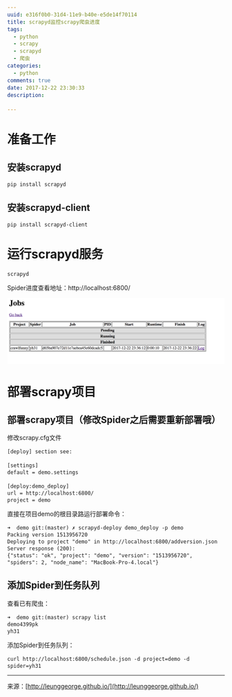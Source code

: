 ```yaml
---
uuid: e316f0b0-31d4-11e9-b40e-e5de14f70114
title: scrapyd监控scrapy爬虫进度
tags:
  - python
  - scrapy
  - scrapyd
  - 爬虫
categories:
  - python
comments: true
date: 2017-12-22 23:30:33
description:

---
```

# 准备工作
## 安装scrapyd
```
pip install scrapyd
```

## 安装scrapyd-client
```
pip install scrapyd-client
```


# 运行scrapyd服务

```
scrapyd
```

Spider进度查看地址：http://localhost:6800/

<!--more-->

![20190905235045.png](images/20190905235045.png)

# 部署scrapy项目
## 部署scrapy项目（修改Spider之后需要重新部署哦）
修改scrapy.cfg文件

``` 
[deploy] section see:

[settings]
default = demo.settings

[deploy:demo_deploy]
url = http://localhost:6800/
project = demo

```

直接在项目demo的根目录路运行部署命令：

```
➜  demo git:(master) ✗ scrapyd-deploy demo_deploy -p demo
Packing version 1513956720
Deploying to project "demo" in http://localhost:6800/addversion.json
Server response (200):
{"status": "ok", "project": "demo", "version": "1513956720", "spiders": 2, "node_name": "MacBook-Pro-4.local"}
```


## 添加Spider到任务队列

查看已有爬虫：

```
➜  demo git:(master) scrapy list
demo4399pk
yh31
```

添加Spider到任务队列：

```
curl http://localhost:6800/schedule.json -d project=demo -d spider=yh31
```




---
<link rel="stylesheet" href="http://yandex.st/highlightjs/6.1/styles/default.min.css">
<script src="http://yandex.st/highlightjs/6.1/highlight.min.js"></script>
<script>
hljs.tabReplace = ' ';
hljs.initHighlightingOnLoad();
</script>


来源：[http://leunggeorge.github.io/](http://leunggeorge.github.io/)  
